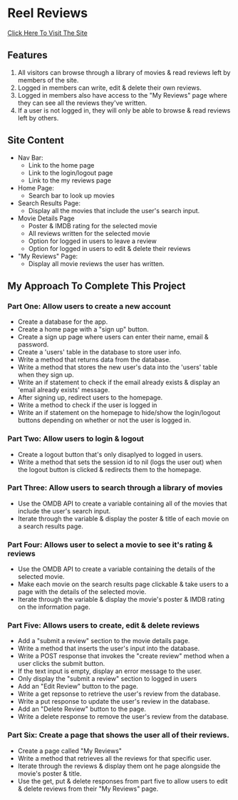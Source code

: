 # Reel Reviews

<a href="https://sheltered-everglades-43597.herokuapp.com/">Click Here To Visit The Site</a>

## Features
<ol>
    <li>All visitors can browse through a library of movies & read reviews left by members of the site.</li>
    <li>Logged in members can write, edit & delete their own reviews.</li>
    <li>Logged in members also have access to the "My Reviews" page where they can see all the reviews they've written.</li>
    <li>If a user is not logged in, they will only be able to browse & read reviews left by others.</li>
</ol>

## Site Content
- Nav Bar:
    - Link to the home page
    - Link to the login/logout page
    - Link to the my reviews page
- Home Page:
    - Search bar to look up movies
- Search Results Page:
    - Display all the movies that include the user's search input.
- Movie Details Page
    - Poster & IMDB rating for the selected movie
    - All reviews written for the selected movie
    - Option for logged in users to leave a review
    - Option for logged in users to edit & delete their reviews
- "My Reviews" Page:
    - Display all movie reviews the user has written.


## My Approach To Complete This Project
### Part One: Allow users to create a new account
<ul>
    <li>Create a database for the app.</li>
    <li>Create a home page with a "sign up" button.</li>
    <li>Create a sign up page where users can enter their name, email & password.</li>
    <li>Create a 'users' table in the database to store user info.</li>
    <li>Write a method that returns data from the database.</li>
    <li>Write a method that stores the new user's data into the 'users' table when they sign up.</li>
    <li>Write an if statement to check if the email already exists & display an 'email already exists' message. </li>
    <li>After signing up, redirect users to the homepage.</li>
    <li>Write a method to check if the user is logged in</li>
    <li>Write an if statement on the homepage to hide/show the login/logout buttons depending on whether or not the user is logged in.</li>
</ul>


### Part Two: Allow users to login & logout
<ul>
    <li>Create a logout button that's only disaplyed to logged in users.</li>
    <li>Write a method that sets the session id to nil (logs the user out) when the logout button is clicked & redirects them to the homepage.</li>
</ul>

### Part Three: Allow users to search through a library of movies
<ul>
    <li>Use the OMDB API to create a variable containing all of the movies that include the user's search input.</li>
    <li>Iterate through the variable & display the poster & title of each movie on a search results page.</li>
    
</ul>

### Part Four: Allows user to select a movie to see it's rating & reviews
<ul>
    <li>Use the OMDB API to create a variable containing the details of the selected movie.</li>
    <li>Make each movie on the search results page clickable & take users to a page with the details of the selected movie.</li>
    <li>Iterate through the variable & display the movie's poster & IMDB rating on the information page.</li>
</ul>

### Part Five: Allows users to create, edit & delete reviews
<ul>
    <li>Add a "submit a review" section to the movie details page.</li>
    <li>Write a method that inserts the user's input into the database.</li>
    <li>Write a POST response that invokes the "create review" method when a user clicks the submit button.</li>
    <li>If the text input is empty, display an error message to the user.</li>
    <li>Only display the "submit a review" section to logged in users</li>
    <li>Add an "Edit Review" button to the page.</li>
    <li>Write a get repsonse to retrieve the user's review from the database.</li>
    <li>Write a put response to update the user's review in the database.</li>
    <li>Add an "Delete Review" button to the page.</li>
    <li>Write a delete response to remove the user's review from the database.</li>
</ul>

### Part Six: Create a page that shows the user all of their reviews.
<ul>
    <li>Create a page called "My Reviews"</li>
    <li>Write a method that retrieves all the reviews for that specific user.</li>
    <li>Iterate through the reviews & display them ont he page alongside the movie's poster & title.</li>
    <li>Use the get, put & delete responses from part five to allow users to edit & delete reviews from their "My Reviews" page. </li>
</ul>
